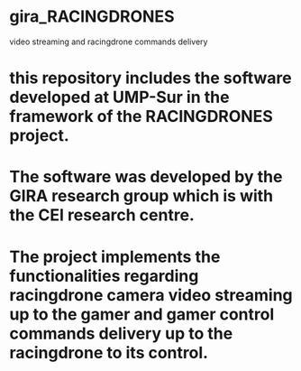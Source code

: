 # gira_RACINGDRONES
video streaming and racingdrone commands delivery
# this repository includes the software developed at UMP-Sur in the framework of the RACINGDRONES project.
# The software was developed by the GIRA research group which is with the CEI research centre.
# The project implements the functionalities regarding racingdrone camera video streaming up to the gamer and gamer control commands delivery up to the racingdrone to its control.
